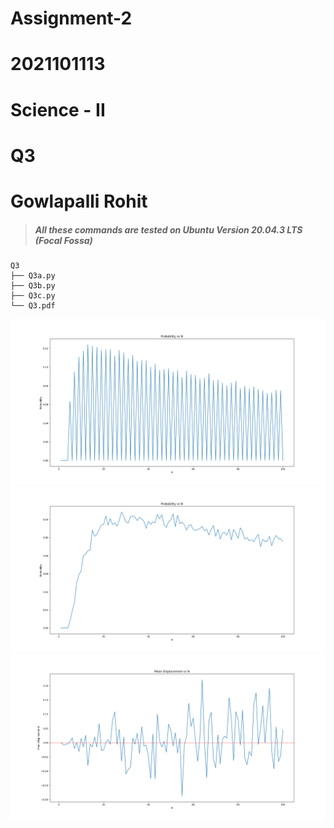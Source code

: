 # Assignment-2
# 2021101113
# Science - II
# Q3
# Gowlapalli Rohit
>##### All these commands are tested on Ubuntu Version 20.04.3 LTS (Focal Fossa) 
```
Q3
├── Q3a.py
├── Q3b.py
├── Q3c.py
└── Q3.pdf
```
![Q3a.png](Q3a.png)
![Q3b.png](Q3b.png)
![Q3c.png](Q3c.png)